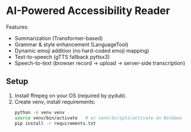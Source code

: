 # AI-Powered Accessibility Reader

Features:
- Summarization (Transformer-based)
- Grammar & style enhancement (LanguageTool)
- Dynamic emoji addition (no hard-coded emoji mapping)
- Text-to-speech (gTTS fallback pyttsx3)
- Speech-to-text (browser record → upload → server-side transcription)

## Setup
1. Install ffmpeg on your OS (required by pydub).
2. Create venv, install requirements:
   ```bash
   python -m venv venv
   source venv/bin/activate   # or venv\Scripts\activate on Windows
   pip install -r requirements.txt
